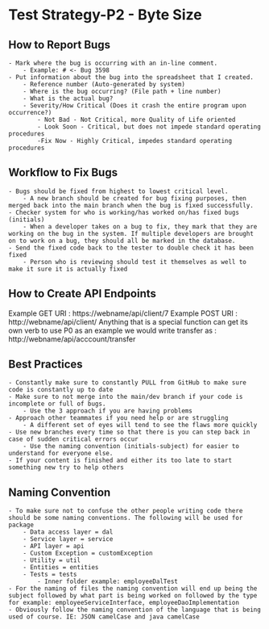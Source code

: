 # Test Strategy-P2 - Byte Size
## How to Report Bugs
    - Mark where the bug is occurring with an in-line comment.
        - Example: # <- Bug 3598
    - Put information about the bug into the spreadsheet that I created.
        - Reference number (Auto-generated by system)
        - Where is the bug occurring? (File path + line number)
        - What is the actual bug?
        - Severity/How Critical (Does it crash the entire program upon occurrence?)
            - Not Bad - Not Critical, more Quality of Life oriented
            - Look Soon - Critical, but does not impede standard operating procedures
            -Fix Now - Highly Critical, impedes standard operating procedures
## Workflow to Fix Bugs
    - Bugs should be fixed from highest to lowest critical level.
        - A new branch should be created for bug fixing purposes, then merged back into the main branch when the bug is fixed successfully.
    - Checker system for who is working/has worked on/has fixed bugs (initials)
        - When a developer takes on a bug to fix, they mark that they are working on the bug in the system. If multiple developers are brought on to work on a bug, they should all be marked in the database.
    - Send the fixed code back to the tester to double check it has been fixed
        - Person who is reviewing should test it themselves as well to make it sure it is actually fixed

## How to Create API Endpoints
Example GET URI : https://webname/api/client/7
Example POST URI : http://webname/api/client/
Anything that is a special function can get its own verb to use P0 as an example we would write transfer as : http://webname/api/acccount/transfer
## Best Practices
    - Constantly make sure to constantly PULL from GitHub to make sure code is constantly up to date
    - Make sure to not merge into the main/dev branch if your code is incomplete or full of bugs.
        - Use the 3 approach if you are having problems
    - Approach other teammates if you need help or are struggling
        - A different set of eyes will tend to see the flaws more quickly
    - Use new branches every time so that there is you can step back in case of sudden critical errors occur
        - Use the naming convention (initials-subject) for easier to understand for everyone else.
    - If your content is finished and either its too late to start something new try to help others
## Naming Convention
    - To make sure not to confuse the other people writing code there should be some naming conventions. The following will be used for package
        - Data access layer = dal
        - Service layer = service
        - API layer = api
        - Custom Exception = customException
        - Utility = util
        - Entities = entities
        - Tests = tests
            - Inner folder example: employeeDalTest
    - For the naming of files the naming convention will end up being the subject followed by what part is being worked on followed by the type for example: employeeServiceInterface, employeeDaoImplementation
    - Obviously follow the naming convention of the language that is being used of course. IE: JSON camelCase and java camelCase


